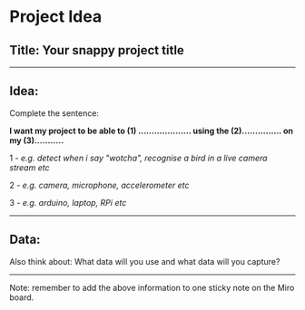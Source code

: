 <!---

---
title: "CASA0018: DL4SN Project Idea"
author: "Duncan Wilson, Martin De Jode"
date: "5 Feb 2021"
---

-->

# Project Idea 

## Title: Your snappy project title

---

## Idea: 
Complete the sentence:

**I want my project to be able to (1) .................... using the (2)............... on my (3)...........**


1 - *e.g. detect when i say "wotcha", recognise a bird in a live camera stream etc*

2 - *e.g. camera, microphone, accelerometer etc*

3 - *e.g. arduino, laptop, RPi etc*

---

## Data:
Also think about: 
What data will you use and what data will you capture?


----

Note: remember to add the above information to one sticky note on the Miro board.